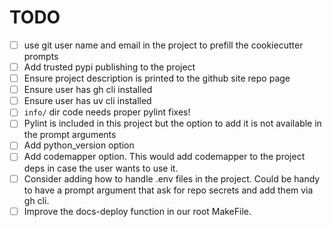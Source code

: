 # TODO

- [ ] use git user name and email in the project to prefill the cookiecutter prompts
- [ ] Add trusted pypi publishing to the project
- [ ] Ensure project description is printed to the github site repo page
- [ ] Ensure user has gh cli installed
- [ ] Ensure user has uv cli installed
- [ ] `info/` dir code needs proper pylint fixes!
- [ ] Pylint is included in this project but the option to add it is not available in the prompt arguments
- [ ] Add python_version option
- [ ] Add codemapper option. This would add codemapper to the project deps in case the user wants to use it.
- [ ] Consider adding how to handle .env files in the project. Could be handy to have a prompt argument that ask for repo secrets and add them via gh cli.
- [ ] Improve the docs-deploy function in our root MakeFile.
